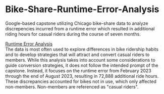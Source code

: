 # Bike-Share-Runtime-Error-Analysis
Google-based capstone utilizing Chicago bike-share data to analyze discrepencies incurred from a runtime error which resulted in additional riding hours for casual riders during the course of seven months.

[Runtime Error Analysis](https://www.kaggle.com/code/christinegonzalez/bike-share-runtime-error-analysis)<br>
The data is most often used to explore differences in bike ridership habits and to develop strategies that will attract and convert casual riders to members. While this analysis takes into account some considerations to guide conversion strategies, it does not follow the intended prompt of the capstone. Instead, it focuses on the runtime error from February 2023 through the end of August 2023, resulting in 72,888 additional ride hours. These discrepancies accounted for bikes not in use, which only affected non-members. Non-members are referenced as "casual riders".
